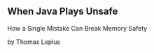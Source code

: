 <!-- markdownlint-disable MD041 -->

## When Java Plays Unsafe

How a Single Mistake Can Break Memory Safety

by Thomas Leplus

